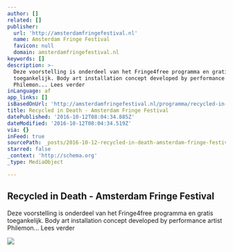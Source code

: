 ```yaml
---
author: []
related: []
publisher:
  url: 'http://amsterdamfringefestival.nl'
  name: Amsterdam Fringe Festival
  favicon: null
  domain: amsterdamfringefestival.nl
keywords: []
description: >-
  Deze voorstelling is onderdeel van het Fringe4free programma en gratis
  toegankelijk. Body art installation concept developed by performance artist
  Philemon... Lees verder
inLanguage: af
app_links: []
isBasedOnUrl: 'http://amsterdamfringefestival.nl/programma/recycled-in-death/'
title: Recycled in Death - Amsterdam Fringe Festival
datePublished: '2016-10-12T08:04:34.885Z'
dateModified: '2016-10-12T08:04:34.519Z'
via: {}
inFeed: true
sourcePath: _posts/2016-10-12-recycled-in-death-amsterdam-fringe-festival.md
starred: false
_context: 'http://schema.org'
_type: MediaObject

---
```

<article style=""><h1>Recycled in Death - Amsterdam Fringe Festival</h1><p>Deze voorstelling is onderdeel van het Fringe4free programma en gratis toegankelijk. Body art installation concept developed by performance artist Philemon... Lees verder</p><img src="http://amsterdamfringefestival.nl/wp-content/uploads/2016/07/poster-4.jpg" /></article>